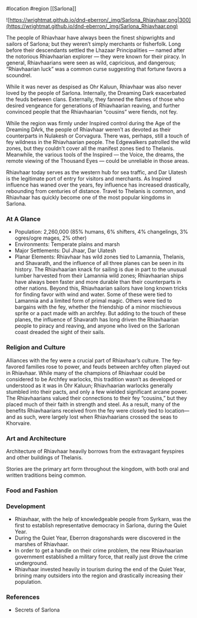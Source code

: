  #location #region [[Sarlona]]

![https://wrightmat.github.io/dnd-eberron/_img/Sarlona_Rhiavhaar.png|300](https://wrightmat.github.io/dnd-eberron/_img/Sarlona_Rhiavhaar.png)

The people of Rhiavhaar have always been the finest shipwrights and sailors of Sarlona; but they weren’t simply merchants or fisherfolk. Long before their descendants settled the Lhazaar Principalities — named after the notorious Rhiavhaarian explorer — they were known for their piracy. In general, Rhiavhaarians were seen as wild, capricious, and dangerous; “Rhiavhaarian luck” was a common curse suggesting that fortune favors a scoundrel.

While it was never as despised as Ohr Kaluun, Rhiavhaar was also never loved by the people of Sarlona. Internally, the Dreaming Dark exacerbated the feuds between clans. Externally, they fanned the flames of those who desired vengeance for generations of Rhiavhaarian reaving, and further convinced people that the Rhiavhaarian “cousins” were fiends, not fey.

While the region was firmly under Inspired control during the Age of the Dreaming DArk, the people of Rhiavhaar weren’t as devoted as their counterparts in Nulakesh or Corvagura. There was, perhaps, still a touch of fey wildness in the Rhiavhaarian people. The Edgewalkers patrolled the wild zones, but they couldn't cover all the manifest zones tied to Thelanis. Meanwhile, the various tools of the Inspired — the Voice, the dreams, the remote viewing of the Thousand Eyes — could be unreliable in those areas.

Rhiavhaar today serves as the western hub for sea traffic, and Dar Ulatesh is the legitimate port of entry for visitors and merchants. As Inspired influence has waned over the years, fey influence has increased drastically, rebounding from centuries of distance. Travel to Thelanis is common, and Rhiavhaar has quickly become one of the most popular kingdoms in Sarlona.

### At A Glance

* Population: 2,260,000 (85% humans, 6% shifters, 4% changelings, 3% ogres/ogre mages, 2% other)
* Environments: Temperate plains and marsh
* Major Settlements: Dul Jhaar, Dar Ulatesh
* Planar Elements: Rhiavhaar has wild zones tied to Lamannia, Thelanis, and Shavarath, and the influence of all three planes can be seen in its history. The Rhiavhaarian knack for sailing is due in part to the unusual lumber harvested from their Lamannia wild zones; Rhiavhaarian ships have always been faster and more durable than their counterparts in other nations. Beyond this, Rhiavhaarian sailors have long known tricks for finding favor with wind and water. Some of these were tied to Lamannia and a limited form of primal magic. Others were tied to bargains with the fey, whether the friendship of a minor mischievous sprite or a pact made with an archfey. But adding to the touch of these planes, the influence of Shavarath has long driven the Rhiavhaarian people to piracy and reaving, and anyone who lived on the Sarlonan coast dreaded the sight of their sails.

### Religion and Culture

Alliances with the fey were a crucial part of Rhiavhaar’s culture. The fey-favored families rose to power, and feuds between archfey often played out in Rhiavhaar. While many of the champions of Rhiavhaar could be considered to be Archfey warlocks, this tradition wasn’t as developed or understood as it was in Ohr Kaluun; Rhiavhaarian warlocks generally stumbled into their pacts, and only a few wielded significant arcane power. The Rhiavhaarians valued their connections to their fey “cousins,” but they placed much of their faith in strength and steel. As a result, many of the benefits Rhiavhaarians received from the fey were closely tied to location—and as such, were largely lost when Rhiavhaarians crossed the seas to Khorvaire.

### Art and Architecture

Architecture of Rhiavhaar heavily borrows from the extravagant feyspires and other buildings of Thelanis.

Stories are the primary art form throughout the kingdom, with both oral and written traditions being common.

### Food and Fashion


### Development

* Rhiavhaar, with the help of knowledgeable people from Syrkarn, was the first to establish representative democracy in Sarlona, during the Quiet Year.
* During the Quiet Year, Eberron dragonshards were discovered in the marshes of Rhiavhaar.
* In order to get a handle on their crime problem, the new Rhiavhaarian government established a military force, that really just drove the crime underground.
* Rhiavhaar invested heavily in tourism during the end of the Quiet Year, brining many outsiders into the region and drastically increasing their population.

### References

* Secrets of Sarlona
